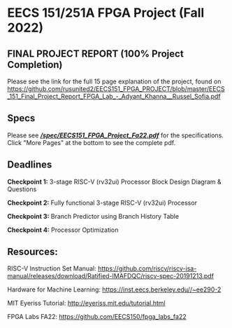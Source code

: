 # EECS 151/251A FPGA Project (Fall 2022)


## FINAL PROJECT REPORT (100% Project Completion)
Please see the link for the full 15 page explanation of the project, found on https://github.com/rusunited2/EECS151_FPGA_PROJECT/blob/master/EECS_151_Final_Project_Report_FPGA_Lab_-_Adyant_Khanna__Russel_Sofia.pdf

## Specs

Please see ***[/spec/EECS151_FPGA_Project_Fa22.pdf](https://github.com/EECS150/fpga_project_skeleton_fa22/blob/master/spec/EECS151_FPGA_Project_Fa22.pdf)*** for the specifications. Click "More Pages" at the bottom to see the complete pdf.

## Deadlines

**Checkpoint 1:** 3-stage RISC-V (rv32ui) Processor Block Design Diagram & Questions

**Checkpoint 2:** Fully functional 3-stage RISC-V (rv32ui) Processor

**Checkpoint 3:** Branch Predictor using Branch History Table

**Checkpoint 4:** Processor Optimization


## Resources:

RISC-V Instruction Set Manual: https://github.com/riscv/riscv-isa-manual/releases/download/Ratified-IMAFDQC/riscv-spec-20191213.pdf

Hardware for Machine Learning: https://inst.eecs.berkeley.edu//~ee290-2

MIT Eyeriss Tutorial: http://eyeriss.mit.edu/tutorial.html

FPGA Labs FA22: https://github.com/EECS150/fpga_labs_fa22
